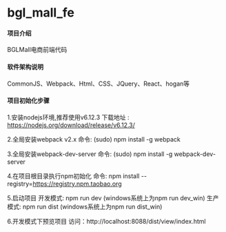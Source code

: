 # bgl_mall_fe

#### 项目介绍

BGLMall电商前端代码

#### 软件架构说明

CommonJS、Webpack、Html、CSS、JQuery、React、hogan等


#### 项目初始化步骤

1.安装nodejs环境,推荐使用v6.12.3 下载地址 : https://nodejs.org/download/release/v6.12.3/

2.全局安装webpack v2.x 命令: (sudo) npm install -g webpack

3.全局安装webpack-dev-server 命令: (sudo) npm install -g webpack-dev-server

4.在项目根目录执行npm初始化 命令: npm install --registry=https://registry.npm.taobao.org

5.启动项目 开发模式: npm run dev (windows系统上为npm run dev_win) 生产模式: npm run dist (windows系统上为npm run dist_win)

6.开发模式下预览项目 访问：http://localhost:8088/dist/view/index.html